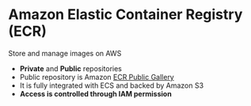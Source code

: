# Amazon Elastic Container Registry (ECR)

Store and manage images on AWS

- **Private** and **Public** repositories
- Public repository is Amazon [ECR Public Gallery](https://gallery.ecr.aws/)
- It is fully integrated with ECS and backed by Amazon S3
- **Access is controlled through IAM permission**
